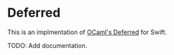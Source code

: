 Deferred
========

This is an implmentation of [OCaml's Deferred](https://ocaml.janestreet.com/ocaml-core/111.25.00/doc/async_kernel/#Deferred) for Swift.

TODO: Add documentation.
